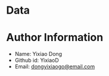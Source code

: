 # Data


# Author Information
* Name: Yixiao Dong
* Github id: YixiaoD
* Email: dongyixiaogo@email.com
